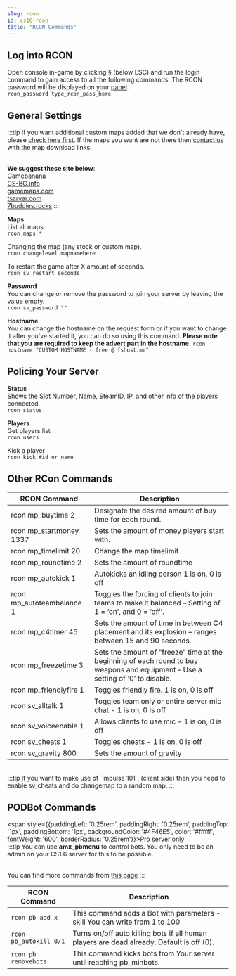 ```yaml
---
slug: rcon
id: cs16-rcon
title: "RCON Commands"
---
```


## Log into RCON
Open console in-game by clicking § (below ESC) and run the login command to gain access to all the following commands. The RCON password will be displayed on your [panel](https://fshost.me/free-panel).
<br /> `rcon_password type_rcon_pass_here`

## General Settings
:::tip
If you want additional custom maps added that we don't already have, please [check here first](https://dl.fsho.st/cs16/maps/). If the maps you want are not there then [contact us](https://fshost.me/contact) with the map download links.

<br />**We suggest these site below**:
<br /> [Gamebanana](https://gamebanana.com/mods/cats/5474)
<br /> [CS-BG.info](https://maps.cs-bg.info/) 
<br /> [gamemaps.com](https://www.gamemaps.com/cs/maps)
<br /> [tsarvar.com](https://tsarvar.com/en/maps/counter-strike-1.6)
<br /> [7buddies.rocks](https://www.17buddies.rocks/17b2/View/Maps/Gam/1/Mod/1/Cat/0/All/0/Pag/1/Counter-Strike.html)
:::

**Maps**<br />
List all maps.
<br /> `rcon maps *`

Changing the map (any stock or custom map).
<br /> `rcon changelevel mapnamehere`

To restart the game after X amount of seconds.
<br /> `rcon sv_restart seconds`


**Password** <br />You can change or remove the password to join your server by leaving the value empty.
<br /> `rcon sv_password ""`

**Hostname** <br />You can change the hostname on the request form or if you want to change it after you've started it, you can do so using this command. **Please note that you are required to keep the advert part in the hostname.**
`rcon hostname "CUSTOM HOSTNAME - free @ fshost.me"`


## Policing Your Server

**Status**<br />
Shows the Slot Number, Name, SteamID, IP, and other info of the players connected.
<br />`rcon status`

**Players**<br />
Get players list
<br />`rcon users`

Kick a player
<br />`rcon kick #id or name`

## Other RCon Commands
| RCON Command | Description |
| ------------ | ----------- |
| rcon mp_buytime 2 | Designate the desired amount of buy time for each round. |
| rcon mp_startmoney 1337 | Sets the amount of money players start with. |
| rcon mp_timelimit 20 | Change the map timelimit |
| rcon mp_roundtime 2 | Sets the amount of roundtime |
| rcon mp_autokick 1 | Autokicks an idling person 1 is on, 0 is off |
| rcon mp_autoteambalance 1 | Toggles the forcing of clients to join teams to make it balanced – Setting of 1 = ‘on’, and 0 = ‘off’. |
| rcon mp_c4timer 45 | Sets the amount of time in between C4 placement and its explosion – ranges between 15 and 90 seconds. |
| rcon mp_freezetime 3 | Sets the amount of “freeze” time at the beginning of each round to buy weapons and equipment – Use a setting of ‘0’ to disable. |
| rcon mp_friendlyfire 1 | Toggles friendly fire. 1 is on, 0 is off |
| rcon sv_alltalk 1 | Toggles team only or entire server mic chat - 1 is on, 0 is off |
| rcon sv_voiceenable 1 | Allows clients to use mic - 1 is on, 0 is off |
| rcon sv_cheats 1 | Toggles cheats - 1 is on, 0 is off |
| rcon sv_gravity 800 | Sets the amount of gravity |
<br />
:::tip
If you want to make use of `impulse 101`, (client side) then you need to enable sv_cheats and do changemap to a random map.
:::


## PODBot Commands
<span style={{paddingLeft: '0.25rem', paddingRight: '0.25rem', paddingTop: '1px', paddingBottom: '1px', backgroundColor: '#4F46E5', color: '#ffffff', fontWeight: '600', borderRadius: '0.25rem'}}>Pro server only</span><br />
:::tip
You can use **amx_pbmenu** to control bots. You only need to be an admin on your CS1.6 server for this to be possible.

<br />You can find more commands from [this page](http://podbotmm.bots-united.com/doc_v3/html/pbmm_configuration.html)
:::

| RCON Command | Description |
| ------------ | ----------- |
| `rcon pb add x` | This command adds a Bot with parameters - skill You can write from 1 to 100 |
| `rcon pb_autokill 0/1` | Turns on/off auto killing bots if all human players are dead already. Default is off (0). |
| `rcon pb removebots` | This command kicks bots from Your server until reaching pb_minbots. |
